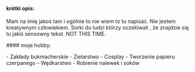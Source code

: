#### krótki opis:
<p>Mam na imię jakoś tam i ogólnie to nie wiem to tu napisać. Nie jestem kreatywnym człowiekiem. Sorki do ludzi którzy oczekiwali , że znajdzie się tu jakiś sensowny tekst. NOT THIS TIME.</p>
#### moje hobby:
<p>
  - Zakłady bukmacherskie
  - Zielarstwo
  - Cosplay
  - Tworzenie papieru czerpanego
  - Wędkarstwo 
  - Robienie nalewek i soków
</p>
